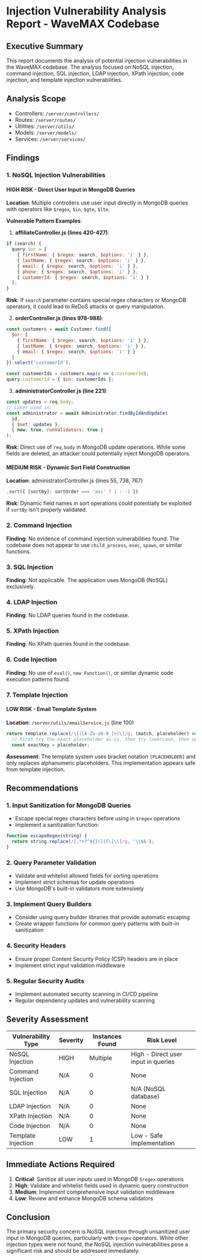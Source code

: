 # Injection Vulnerability Analysis Report - WaveMAX Codebase

## Executive Summary
This report documents the analysis of potential injection vulnerabilities in the WaveMAX codebase. The analysis focused on NoSQL injection, command injection, SQL injection, LDAP injection, XPath injection, code injection, and template injection vulnerabilities.

## Analysis Scope
- Controllers: `/server/controllers/`
- Routes: `/server/routes/`
- Utilities: `/server/utils/`
- Models: `/server/models/`
- Services: `/server/services/`

## Findings

### 1. NoSQL Injection Vulnerabilities

#### HIGH RISK - Direct User Input in MongoDB Queries

**Location**: Multiple controllers use user input directly in MongoDB queries with operators like `$regex`, `$in`, `$gte`, `$lte`.

**Vulnerable Pattern Examples**:

1. **affiliateController.js (lines 420-427)**:
```javascript
if (search) {
  query.$or = [
    { firstName: { $regex: search, $options: 'i' } },
    { lastName: { $regex: search, $options: 'i' } },
    { email: { $regex: search, $options: 'i' } },
    { phone: { $regex: search, $options: 'i' } },
    { customerId: { $regex: search, $options: 'i' } }
  ];
}
```
**Risk**: If `search` parameter contains special regex characters or MongoDB operators, it could lead to ReDoS attacks or query manipulation.

2. **orderController.js (lines 978-988)**:
```javascript
const customers = await Customer.find({
  $or: [
    { firstName: { $regex: search, $options: 'i' } },
    { lastName: { $regex: search, $options: 'i' } },
    { email: { $regex: search, $options: 'i' } }
  ]
}).select('customerId');

const customerIds = customers.map(c => c.customerId);
query.customerId = { $in: customerIds };
```

3. **administratorController.js (line 221)**:
```javascript
const updates = req.body;
// Later used in:
const administrator = await Administrator.findByIdAndUpdate(
  id,
  { $set: updates },
  { new: true, runValidators: true }
);
```
**Risk**: Direct use of `req.body` in MongoDB update operations. While some fields are deleted, an attacker could potentially inject MongoDB operators.

#### MEDIUM RISK - Dynamic Sort Field Construction

**Location**: administratorController.js (lines 55, 738, 767)
```javascript
.sort({ [sortBy]: sortOrder === 'asc' ? 1 : -1 })
```
**Risk**: Dynamic field names in sort operations could potentially be exploited if `sortBy` isn't properly validated.

### 2. Command Injection
**Finding**: No evidence of command injection vulnerabilities found. The codebase does not appear to use `child_process`, `exec`, `spawn`, or similar functions.

### 3. SQL Injection
**Finding**: Not applicable. The application uses MongoDB (NoSQL) exclusively.

### 4. LDAP Injection
**Finding**: No LDAP queries found in the codebase.

### 5. XPath Injection
**Finding**: No XPath queries found in the codebase.

### 6. Code Injection
**Finding**: No use of `eval()`, `new Function()`, or similar dynamic code execution patterns found.

### 7. Template Injection

#### LOW RISK - Email Template System
**Location**: `/server/utils/emailService.js` (line 100)
```javascript
return template.replace(/\[([A-Za-z0-9_]+)\]/g, (match, placeholder) => {
  // First try the exact placeholder as-is, then try lowercase, then uppercase
  const exactKey = placeholder;
```
**Assessment**: The template system uses bracket notation `[PLACEHOLDER]` and only replaces alphanumeric placeholders. This implementation appears safe from template injection.

## Recommendations

### 1. Input Sanitization for MongoDB Queries
- Escape special regex characters before using in `$regex` operations
- Implement a sanitization function:
```javascript
function escapeRegex(string) {
  return string.replace(/[.*+?^${}()|[\]\\]/g, '\\$&');
}
```

### 2. Query Parameter Validation
- Validate and whitelist allowed fields for sorting operations
- Implement strict schemas for update operations
- Use MongoDB's built-in validators more extensively

### 3. Implement Query Builders
- Consider using query builder libraries that provide automatic escaping
- Create wrapper functions for common query patterns with built-in sanitization

### 4. Security Headers
- Ensure proper Content Security Policy (CSP) headers are in place
- Implement strict input validation middleware

### 5. Regular Security Audits
- Implement automated security scanning in CI/CD pipeline
- Regular dependency updates and vulnerability scanning

## Severity Assessment

| Vulnerability Type | Severity | Instances Found | Risk Level |
|-------------------|----------|-----------------|------------|
| NoSQL Injection | HIGH | Multiple | High - Direct user input in queries |
| Command Injection | N/A | 0 | None |
| SQL Injection | N/A | 0 | N/A (NoSQL database) |
| LDAP Injection | N/A | 0 | None |
| XPath Injection | N/A | 0 | None |
| Code Injection | N/A | 0 | None |
| Template Injection | LOW | 1 | Low - Safe implementation |

## Immediate Actions Required

1. **Critical**: Sanitize all user inputs used in MongoDB `$regex` operations
2. **High**: Validate and whitelist fields used in dynamic query construction
3. **Medium**: Implement comprehensive input validation middleware
4. **Low**: Review and enhance MongoDB schema validators

## Conclusion

The primary security concern is NoSQL injection through unsanitized user input in MongoDB queries, particularly with `$regex` operators. While other injection types were not found, the NoSQL injection vulnerabilities pose a significant risk and should be addressed immediately.